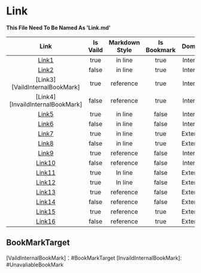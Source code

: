 # Link

**This File Need To Be Named As 'Link.md'**

| Link | Is Vaild | Markdown Style | Is Bookmark | Domain |
|:----:|:--------:|:--------------:|:-----------:|:-----------:|
| [Link1](#BookMarkTarget) | true | in line | true | Internal |
| [Link2](https://www.google.com#sbtc) | false | in line | true | Internal |
| [Link3][VaildInternalBookMark] | true | reference | true | Internal |
| [Link4][InvaildInternalBookMark] | false | reference | true | Internal |
| [Link5](Link.md) | true | in line | false | Internal |
| [Link6](/123/456) | false | in line | false | Internal |
| [Link7](https://www.google.com#sbtc) | true | in line | true | External |
| [Link8](https://www.google.com#UnavaliableBookMark) | false | in line | true | External |
| [Link9][VaildInternalLink] | true | reference | false | Internal |
| [Link10][InvaildInternalLink] | false | reference | false | Internal |
| [Link11](https://www.google.com/) | true | In line | false | External |
| [Link12](https://www.google.com/404) | true | In line | false | External 
| [Link13][VaildExternalLink] | true | reference | false | External |
| [Link14][InvaildExternalLink] | false | reference | false | External |
| [Link15][VaildExternalBookMark] | true | reference | true | External |
| [Link16][InvaildExternalBookMark] | false | reference | true | External |  

## BookMarkTarget

[VaildInternalLink]: Link.md 
[InvaildInternalLink]: /123/456  
[VaildExternalLink]: https://www.google.com/  
[InvaildExternalLink]: https://www.google.com/404
[VaildInternalBookMark]：#BookMarkTarget
[InvaildInternalBookMark]: #UnavaliableBookMark 

[VaildExternalBookMark]: https://www.google.com#sbtc  
[InvaildExternalBookMark]: https://www.google.com#UnavaliableBookMark  
